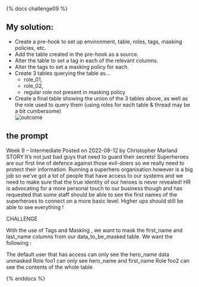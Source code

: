 {% docs challenge09 %}
## My solution:
- Create a pre-hook to set up environment, table, roles, tags, masking policies, etc.    
- Add the table created in the pre-hook as a source.  
- Alter the table to set a tag in each of the relevant columns.  
- Alter the tags to set a masking policy for each.  
- Create 3 tables querying the table as...  
  - role_01,  
  - role_02,  
  - regular role not present in masking policy  
- Create a final table showing the union of the 3 tables above, as well as the role used to query them (using roles for each table & thread may be a bit cumbersome)  
![outcome]([https://raw.githubusercontent.com/dsmdavid/frostyfridays-sf/main/assets/ch_09.png) 

## the prompt
Week 9 – Intermediate
Posted on 2022-08-12 by Christopher Marland
STORY
It’s not just bad guys that need to guard their secrets!
Superheroes are our first line of defence against those evil-doers so we really need to protect their information.
Running a superhero organisation however is a big job so we’ve got a lot of people that have access to our systems and we need to make sure that the true identity of our heroes is never revealed!
HR is advocating for a more personal touch to our business though and has requested that some staff should be able to see the first names of the superheroes to connect on a more basic level. Higher ups should still be able to see everything !

CHALLENGE

With the use of Tags and Masking , we want to mask the first_name and last_name columns from our data_to_be_masked table.
We want the following :

The default user that has access can only see the hero_name data unmasked
Role foo1 can only see hero_name and first_name
Role foo2 can see the contents of the whole table

{% enddocs %}